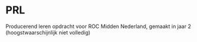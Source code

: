 # PRL
Producerend leren opdracht voor ROC Midden Nederland, gemaakt in jaar 2 (hoogstwaarschijnlijk niet volledig)
